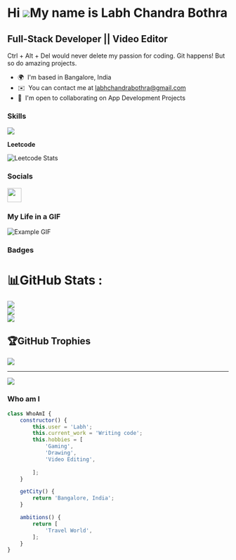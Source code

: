 Hi ![](https://user-images.githubusercontent.com/18350557/176309783-0785949b-9127-417c-8b55-ab5a4333674e.gif)My name is Labh Chandra Bothra
================================================================================================================================

Full-Stack Developer || Video Editor
---------------------------------------------

Ctrl + Alt + Del would never delete my passion for coding. Git happens! But so do amazing projects.

* 🌍  I'm based in Bangalore, India
* ✉️  You can contact me at [labhchandrabothra@gmail.com](mailto:labhchandrabothra@gmail.com)
* 🤝  I'm open to collaborating on App Development Projects



### Skills


<p align="left">
  <a href="https://skillicons.dev">
    <img src="https://skillicons.dev/icons?i=git,arduino,bootstrap,c,css,express,firebase,git,github,html,java,js,linux,matlab,mongodb,mysql,nodejs,npm,react" />
  </a>
</p>

<b>Leetcode</b>


![Leetcode Stats](https://leetcard.jacoblin.cool/Labh_Bothra?theme=light&font=Gelasio)


### Socials

<p align="left"> <a href="https://www.linkedin.com/in/labh-bothra-a031b9191/" target="_blank" rel="noreferrer"> <picture> <source media="(prefers-color-scheme: dark)" srcset="https://raw.githubusercontent.com/danielcranney/readme-generator/main/public/icons/socials/linkedin-dark.svg" /> <source media="(prefers-color-scheme: light)" srcset="https://raw.githubusercontent.com/danielcranney/readme-generator/main/public/icons/socials/linkedin.svg" /> <img src="https://raw.githubusercontent.com/danielcranney/readme-generator/main/public/icons/socials/linkedin.svg" width="32" height="32" /> </picture> </a></p>

### My Life in a GIF

![Example GIF](https://user-images.githubusercontent.com/74038190/212749443-0810e511-4f46-4492-96aa-3c110d7bc41a.gif)

### Badges

# 📊GitHub Stats :
![](https://github-readme-stats.vercel.app/api?username=labyeye&theme=radical&hide_border=false&include_all_commits=false&count_private=false)<br/>
![](https://github-readme-streak-stats.herokuapp.com/?user=labyeye&theme=radical&hide_border=false)<br/>
![](https://github-readme-stats.vercel.app/api/top-langs/?username=labyeye&theme=radical&hide_border=false&include_all_commits=false&count_private=false&layout=compact)

## 🏆GitHub Trophies
![](https://github-trophies.vercel.app/?username=labyeye&theme=radical&no-frame=false&no-bg=false&margin-w=4)

---
[![](https://visitcount.itsvg.in/api?id=labyeye&icon=0&color=0)](https://visitcount.itsvg.in)


### Who am I


```javascript
class WhoAmI {
    constructor() {
        this.user = 'Labh';
        this.current_work = 'Writing code';
        this.hobbies = [
            'Gaming',
            'Drawing',
            'Video Editing',
            
        ];
    }

    getCity() {
        return 'Bangalore, India';
    }

    ambitions() {
        return [
            'Travel World',
        ];
    }
}
